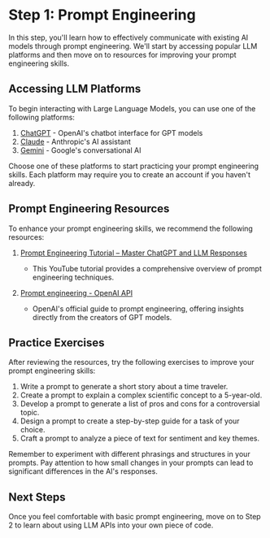# Step 1: Prompt Engineering

In this step, you'll learn how to effectively communicate with existing AI models through prompt engineering. We'll start by accessing popular LLM platforms and then move on to resources for improving your prompt engineering skills.

## Accessing LLM Platforms

To begin interacting with Large Language Models, you can use one of the following platforms:

1. [ChatGPT](https://chat.openai.com/) - OpenAI's chatbot interface for GPT models
2. [Claude](https://www.anthropic.com/) - Anthropic's AI assistant
3. [Gemini](https://gemini.google.com/) - Google's conversational AI

Choose one of these platforms to start practicing your prompt engineering skills. Each platform may require you to create an account if you haven't already.

## Prompt Engineering Resources

To enhance your prompt engineering skills, we recommend the following resources:

1. [Prompt Engineering Tutorial – Master ChatGPT and LLM Responses](https://www.youtube.com/watch?v=_ZvnD73m40o)
   - This YouTube tutorial provides a comprehensive overview of prompt engineering techniques.

2. [Prompt engineering - OpenAI API](https://platform.openai.com/docs/guides/prompt-engineering)
   - OpenAI's official guide to prompt engineering, offering insights directly from the creators of GPT models.

## Practice Exercises

After reviewing the resources, try the following exercises to improve your prompt engineering skills:

1. Write a prompt to generate a short story about a time traveler.
2. Create a prompt to explain a complex scientific concept to a 5-year-old.
3. Develop a prompt to generate a list of pros and cons for a controversial topic.
4. Design a prompt to create a step-by-step guide for a task of your choice.
5. Craft a prompt to analyze a piece of text for sentiment and key themes.

Remember to experiment with different phrasings and structures in your prompts. Pay attention to how small changes in your prompts can lead to significant differences in the AI's responses.

## Next Steps

Once you feel comfortable with basic prompt engineering, move on to Step 2 to learn about using LLM APIs into your own piece of code.